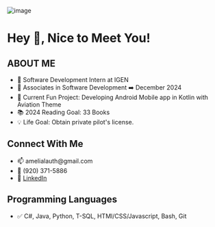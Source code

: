 ![image](https://github.com/alauth22/alauth22/assets/89803948/fc9b24ef-ae34-47c8-a7e5-c84553297ead)<h1 align="left">Hey 👋, Nice to Meet You!</h1>

<h2 align="left">ABOUT ME</h2>
<ul>
  <li> 💼 Software Development Intern at IGEN</li>
  <li> 🏫 Associates in Software Development ➡️ December 2024 </li>
  <li> 🌱 Current Fun Project: Developing Android Mobile app in Kotlin with Aviation Theme</li>
  <li> 📚 2024 Reading Goal: 33 Books</li>
  <li> 💡 Life Goal: Obtain private pilot's license. </li>
</ul>

<h2 align="left">Connect With Me</h2>
<ul>
  <li> 📫 amelialauth@gmail.com</li>
  <li> 📱 (920) 371-5886</li>
  <li> 🔗 <a href="https://www.linkedin.com/in/alauth22">LinkedIn</a></li>
</ul>

<h2 align="left">Programming Languages</h3>
<ul>
  <li> ✅ C#, Java, Python, T-SQL, HTMl/CSS/Javascript, Bash, Git</li>
</ul>
